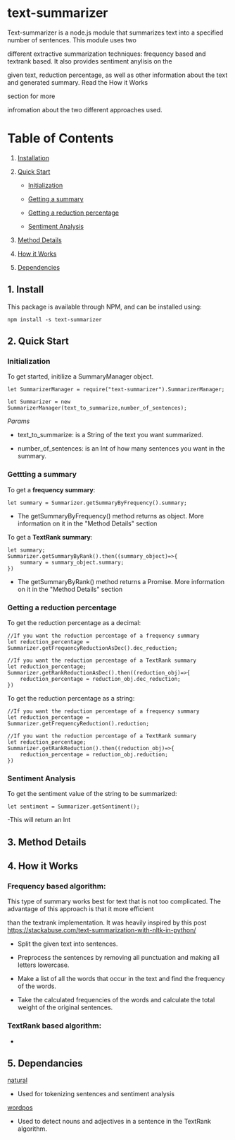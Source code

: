 # text-summarizer
Text-summarizer is a node.js module that summarizes text into a specified number of sentences. This module uses two

different extractive summarization techniques: frequency based and textrank based. It also provides sentiment anylisis on the 

given text, reduction percentage, as well as other information about the text and generated summary. Read the How it Works

section for more 

infromation about the two different approaches used.

# Table of Contents

1. [ Installation ](#install)

2. [Quick Start](#usage)
    
    * [Initialization](#init)
    
    * [Getting a summary](#getsum)
    
    * [Getting a reduction percentage](#getred)
    
    * [Sentiment Analysis](#sentiment)
3. [Method Details](#meth)
  
4. [ How it Works ](#desc)
5. [ Dependencies ](#depend)

<a name="install"></a>
## 1. Install

This package is available through NPM, and can be installed using:

```
npm install -s text-summarizer
```
<a name="usage"></a>
## 2. Quick Start

<a name="init"></a>
### Initialization

To get started, initilize a SummaryManager object.

```
let SummarizerManager = require("text-summarizer").SummarizerManager;

let Summarizer = new SummarizerManager(text_to_summarize,number_of_sentences); 
```
*Params*
- text_to_summarize: is a String of the text you want summarized.

- number_of_sentences: is an Int of how many sentences you want in the summary.

<a name="getsum"></a>
### Gettting a summary

To get a **frequency summary**:

```
let summary = Summarizer.getSummaryByFrequency().summary;
```
- The getSummaryByFrequency() method returns as object. More information on it in the "Method Details" section

To get a **TextRank summary**:

```
let summary;
Summarizer.getSummaryByRank().then((summary_object)=>{
    summary = summary_object.summary;
})
```
- The getSummaryByRank() method returns a Promise. More information on it in the "Method Details" section

<a name="getred"></a>
### Getting a reduction percentage

To get the reduction percentage as a decimal:

```
//If you want the reduction percentage of a frequency summary
let reduction_percentage = Summarizer.getFrequencyReductionAsDec().dec_reduction;

//If you want the reduction percentage of a TextRank summary
let reduction_percentage;
Summarizer.getRankReductionAsDec().then((reduction_obj)=>{
    reduction_percentage = reduction_obj.dec_reduction;
})
```

To get the reduction percentage as a string:

```
//If you want the reduction percentage of a frequency summary
let reduction_percentage = Summarizer.getFrequencyReduction().reduction;

//If you want the reduction percentage of a TextRank summary
let reduction_percentage;
Summarizer.getRankReduction().then((reduction_obj)=>{
    reduction_percentage = reduction_obj.reduction;
})
```

<a name="Sentiment"></a>
### Sentiment Analysis

To get the sentiment value of the string to be summarized:

```
let sentiment = Summarizer.getSentiment();
```

-This will return an Int

<a name="meth"></a>
## 3. Method Details


<a name="desc"></a>
## 4. How it Works

### Frequency based algorithm:

This type of summary works best for text that is not too complicated. The advantage of this approach is that it more efficient 

than the textrank implementation. It was heavily inspired by this post https://stackabuse.com/text-summarization-with-nltk-in-python/

- Split the given text into sentences.

- Preprocess the sentences by removing all punctuation and making all letters lowercase.

- Make a list of all the words that occur in the text and find the frequency of the words.

- Take the calculated frequencies of the words and calculate the total weight of the original sentences.


### TextRank based algorithm:

-

<a name="depend"></a>
## 5. Dependancies
  [natural](https://github.com/NaturalNode/natural)
    
   - Used for tokenizing sentences and sentiment analysis
    
  [wordpos](https://github.com/moos/wordpos)
  
   - Used to detect nouns and adjectives in a sentence in the TextRank algorithm.
  
